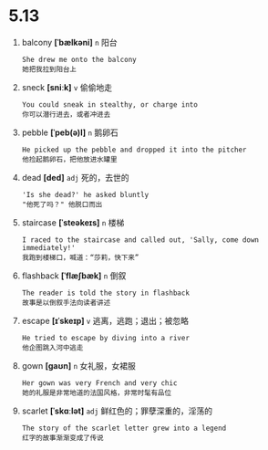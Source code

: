 # 5.13







1. balcony **[ˈbælkəni]** `n` 阳台
    ```
    She drew me onto the balcony
    她把我拉到阳台上
    ```

2. sneck **[sniːk]** `v` 偷偷地走
    ```
    You could sneak in stealthy, or charge into
    你可以潜行进去，或者冲进去
    ```

3. pebble **[ˈpeb(ə)l]** `n` 鹅卵石
    ```
    He picked up the pebble and dropped it into the pitcher
    他捡起鹅卵石，把他放进水罐里
    ```

4. dead **[ded]** `adj` 死的，去世的
    ```
    'Is she dead?' he asked bluntly
    "他死了吗？" 他脱口而出
    ```

5. staircase **[ˈsteəkeɪs]** `n` 楼梯
    ```
    I raced to the staircase and called out, 'Sally, come down immediately!'
    我跑到楼梯口，喊道：“莎莉，快下来”
    ```

6. flashback **[ˈflæʃbæk]** `n` 倒叙
    ```
    The reader is told the story in flashback
    故事是以倒叙手法向读者讲述
    ```

7. escape **[ɪˈskeɪp]** `v` 逃离，逃跑；退出；被忽略
    ```
    He tried to escape by diving into a river
    他企图跳入河中逃走
    ```

8. gown **[ɡaʊn]** `n` 女礼服，女裙服
    ```
    Her gown was very French and very chic
    她的礼服是非常地道的法国风格，非常时髦有品位
    ```

9. scarlet **[ˈskɑːlət]** `adj` 鲜红色的；罪孽深重的，淫荡的
    ```
    The story of the scarlet letter grew into a legend
    红字的故事渐渐变成了传说
    ```
